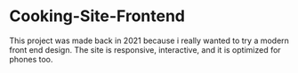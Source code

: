 # Cooking-Site-Frontend
This project was made back in 2021 because i really wanted to try a modern front end design. The site is responsive, interactive, and it is optimized for phones too.
